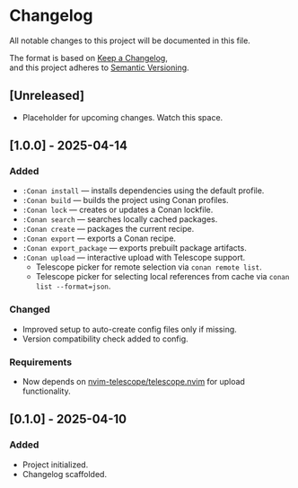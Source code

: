 # Changelog

All notable changes to this project will be documented in this file.

The format is based on [Keep a Changelog](https://keepachangelog.com/en/1.0.0/),  
and this project adheres to [Semantic Versioning](https://semver.org/).

## [Unreleased]
- Placeholder for upcoming changes. Watch this space.

## [1.0.0] - 2025-04-14
### Added
- `:Conan install` — installs dependencies using the default profile.
- `:Conan build` — builds the project using Conan profiles.
- `:Conan lock` — creates or updates a Conan lockfile.
- `:Conan search` — searches locally cached packages.
- `:Conan create` — packages the current recipe.
- `:Conan export` — exports a Conan recipe.
- `:Conan export_package` — exports prebuilt package artifacts.
- `:Conan upload` — interactive upload with Telescope support.
  - Telescope picker for remote selection via `conan remote list`.
  - Telescope picker for selecting local references from cache via `conan list --format=json`.

### Changed
- Improved setup to auto-create config files only if missing.
- Version compatibility check added to config.

### Requirements
- Now depends on [nvim-telescope/telescope.nvim](https://github.com/nvim-telescope/telescope.nvim) for upload functionality.

## [0.1.0] - 2025-04-10
### Added
- Project initialized.
- Changelog scaffolded.
